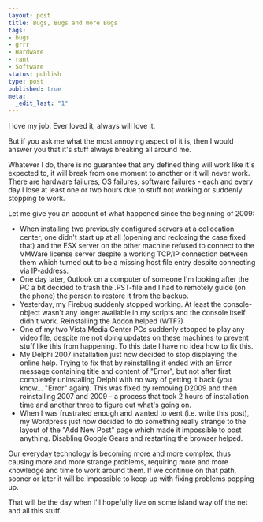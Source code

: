```yaml
---
layout: post
title: Bugs, Bugs and more Bugs
tags:
- bugs
- grrr
- Hardware
- rant
- Software
status: publish
type: post
published: true
meta:
  _edit_last: "1"
---
```

I love my job. Ever loved it, always will love it.

But if you ask me what the most annoying aspect of it is, then I would answer you that it's stuff always breaking all around me.

Whatever I do, there is no guarantee that any defined thing will work like it's expected to, it will break from one moment to another or it will never work. There are hardware failures, OS failures, software failures - each and every day I lose at least one or two hours due to stuff not working or suddenly stopping to work.

Let me give you an account of what happened since the beginning of 2009:
<ul>
	<li>When installing two previously configured servers at a collocation center, one didn't start up at all (opening and reclosing the case fixed that) and the ESX server on the other machine refused to connect to the VMWare license server despite a working TCP/IP connection between them which turned out to be a missing host file entry despite connecting via IP-address.</li>
	<li>One day later, Outlook on a computer of someone I'm looking after the PC a bit decided to trash the .PST-file and I had to remotely guide (on the phone) the person to restore it from the backup.</li>
	<li>Yesterday, my Firebug suddenly stopped working. At least the console-object wasn't any longer available in my scripts and the console itself didn't work. Reinstalling the Addon helped (WTF?)</li>
	<li>One of my two Vista Media Center PCs suddenly stopped to play any video file, despite me not doing updates on these machines to prevent stuff like this from happening. To this date I have no idea how to fix this.</li>
	<li>My Delphi 2007 installation just now decided to stop displaying the online help. Trying to fix that by reinstalling it ended with an Error message containing title and content of "Error", but not after first completely uninstalling Delphi with no way of getting it back (you know... "Error" again). This was fixed by removing D2009 and then reinstalling 2007 and 2009 - a process that took 2 hours of installation time and another three to figure out what's going on.</li>
	<li>When I was frustrated enough and wanted to vent (i.e. write this post), my Wordpress just now decided to do something really strange to the layout of the "Add New Post" page which made it impossible to post anything. Disabling Google Gears and restarting the browser helped.</li>
</ul>
Our everyday technology is becoming more and more complex, thus causing more and more strange problems, requiring more and more knowledge and time to work around them. If we continue on that path, sooner or later it will be impossible to keep up with fixing problems popping up.

That will be the day when I'll hopefully live on some island way off the net and all this stuff.
